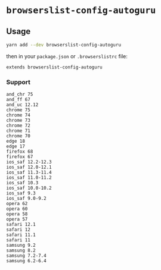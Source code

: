 # `browserslist-config-autoguru`

## Usage

```sh
yarn add --dev browserslist-config-autoguru
```

then in your `package.json` or `.browserslistrc` file:

```
extends browserslist-config-autoguru
```

### Support

```
and_chr 75
and_ff 67
and_uc 12.12
chrome 75
chrome 74
chrome 73
chrome 72
chrome 71
chrome 70
edge 18
edge 17
firefox 68
firefox 67
ios_saf 12.2-12.3
ios_saf 12.0-12.1
ios_saf 11.3-11.4
ios_saf 11.0-11.2
ios_saf 10.3
ios_saf 10.0-10.2
ios_saf 9.3
ios_saf 9.0-9.2
opera 62
opera 60
opera 58
opera 57
safari 12.1
safari 12
safari 11.1
safari 11
samsung 9.2
samsung 8.2
samsung 7.2-7.4
samsung 6.2-6.4
```

